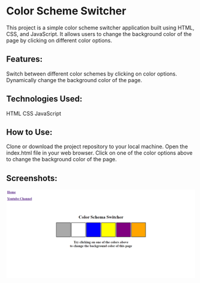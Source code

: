 <h1>Color Scheme Switcher</h1>

This project is a simple color scheme switcher application built using HTML, CSS, and JavaScript. It allows users to change the background color of the page by clicking on different color options.

<h2>Features:</h2>
Switch between different color schemes by clicking on color options.
Dynamically change the background color of the page.

<h2>Technologies Used:</h2>
HTML
CSS
JavaScript

<h2>How to Use:</h2>
Clone or download the project repository to your local machine.
Open the index.html file in your web browser.
Click on one of the color options above to change the background color of the page.

<h2>Screenshots:</h2>

<img src="./colorchanger.PNG"/>
